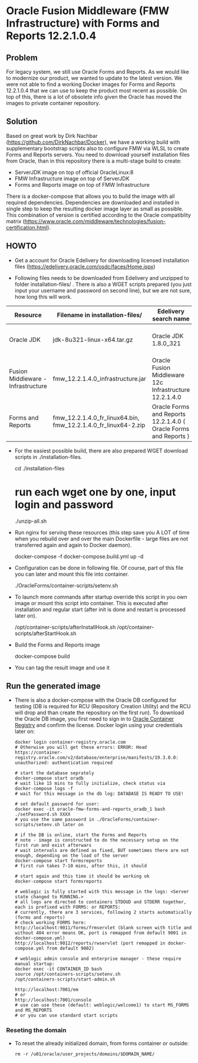 # Oracle Fusion Middleware (FMW Infrastructure) with Forms and Reports 12.2.1.0.4

## Problem

For legacy system, we still use Oracle Forms and Reports. As we would like to modernize our product, we wanted to update to the latest version. We were not able to find a working Docker images for Forms and Reports 12.2.1.0.4 that we can use to keep the product most recent as possible. On top of this, there is a lot of obsolete info given the Oracle has moved the images to private container repository.

## Solution

Based on great work by Dirk Nachbar (https://github.com/DirkNachbar/Docker), we have a working build with supplementary bootstrap scripts also to configure FMW via WLSL to create Forms and Reports servers. You need to download yourself installation files from Oracle, than in this repository there is a multi-stage build to create:

* ServerJDK image on top of official OracleLinux:8
* FMW Infrastructure image on top of ServerJDK
* Forms and Reports image on top of FMW Infrastructure

There is a docker-compose that allows you to build the image with all required dependencies. Dependencies are downloaded and installed in single step to keep the resulting docker image layer as small as possible. This combination of version is certified according to the Oracle compatiblity matrix (https://www.oracle.com/middleware/technologies/fusion-certification.html).

## HOWTO

- Get a account for Oracle Edelivery for downloading licensed installation files (https://edelivery.oracle.com/osdc/faces/Home.jspx)

- Following files needs to be downloaded from Edelivery and unzipped to folder installation-files/ . There is also a WGET scripts prepared (you just input your username and password on second line), but we are not sure, how long this will work.

|Resource                           | Filename in installation-files/   | Edelivery search name     |  WGET script |
|---                                |---                                |---                        |---|
|Oracle JDK                         | jdk-8u321-linux-x64.tar.gz        | Oracle JDK 1.8.0_321      | installation-files/wget-jdk-8u321.sh  |
|Fusion Middleware - Infrastructure | fmw_12.2.1.4.0_infrastructure.jar | Oracle Fusion Middleware 12c Infrastructure 12.2.1.4.0 | installation-files/wget-fmw-infra-12.2.1.4.sh  |
|Forms and Reports                  | fmw_12.2.1.4.0_fr_linux64.bin, fmw_12.2.1.4.0_fr_linux64-2.zip  |  Oracle Forms and Reports 12.2.1.4.0 ( Oracle Forms and Reports )		 |  installation-files/wget-fr-12.2.1.4.sh |

 - For the easiest possible build, there are also prepared WGET download scripts in ./installation-files.


    cd ./installation-files
    # run each wget one by one, input login and password
    ./unzip-all.sh


 - Run nginx for serving these resources (this step save you A LOT of time when you rebuild over and over the main Dockerfile - large files are not transferred again and again to Docker daemon).


    docker-compose -f docker-compose.build.yml up -d

 
- Configuration can be done in following file. Of course, part of this file you can later and mount this file into container.


    ./OracleForms/container-scripts/setenv.sh



- To launch more commands after startup override this script in you own image or mount this script into container. This is executed after installation and regular start (after init is done and restart is processed later on).


    /opt/container-scripts/afterInstallHook.sh
    /opt/container-scripts/afterStartHook.sh


- Build the Forms and Reports image


    docker-compose build

- You can tag the result image and use it

## Run the generated image

- There is also a docker-compose with the Oracle DB configured for testing (DB is required for RCU (Repository Creation Utility) and the RCU will drop and than create the repository on the first run). To download the Oracle DB image, you first need to sign in to [Oracle Container Registry](https://container-registry.oracle.com/ords/f?p=113:4:107491460743651:::4:P4_REPOSITORY,AI_REPOSITORY,AI_REPOSITORY_NAME,P4_REPOSITORY_NAME,P4_EULA_ID,P4_BUSINESS_AREA_ID:9,9,Oracle%20Database%20Enterprise%20Edition,Oracle%20Database%20Enterprise%20Edition,1,0&cs=3sFQ_XbKSEnH85nKYJKhHGfnE4VsqoQKiHXEIh6SrTf7_8F5tTiR-ceAG3Pzrrt6HwYJGD0TSbtqasa-xVJYH0g) and confirm the license. Docker login using your credentials later on:


      docker login container-registry.oracle.com
      # Otherwise you will get these errors: ERROR: Head https://container-registry.oracle.com/v2/database/enterprise/manifests/19.3.0.0: unauthorized: authentication required

      # start the database seprately
      docker-compose start oradb
      # wait like 15 mins to fully initialize, check status via
      docker-compose logs -f
      # wait for this message in the db log: DATABASE IS READY TO USE!
      
      # set default password for user:
      docker exec -it oracle-fmw-forms-and-reports_oradb_1 bash
      ./setPassword.sh XXXX
      # you use the same password in ./OracleForms/container-scripts/setenv.sh later on

      # if the DB is online, start the Forms and Reports
      # note - image is constructed to do the necessary setup on the first run and exist afterwars
      # wait intervals are defined as fixed, BUT sometimes there are not enough, depending on the load of the server
      docker-compose start formsreports
      # first run takes 7-10 mins, after this, it should

      # start again and this time it should be working ok
      docker-compose start formsreports

      # weblogic is fully started with this message in the logs: <Server state changed to RUNNING.>
      # all logs are directed to containers STDOUD and STDERR together, each is prefixed with FORMS: or REPORTS:
      # currently, there are 3 services, following 2 starts automatically (forms and reports)
      # check working FORMS here:
      http://localhost:9011/forms/frmservlet (blank screen with title and without 404 error means OK, port is remapped from default 9001 in docker-compose.yml)
      http://localhost:9012/reports/rwservlet (port remapped in docker-compose.yml from default 9002)

      # weblogic admin console and enterprise manager - these require manual startup:
      docker exec -it CONTAINER_ID bash
      source /opt/containers-scripts/setenv.sh
      /opt/containers-scripts/start-admin.sh

      http://localhost:7001/em  
      # or
      http://localhost:7001/console
      # use can use these (default: weblogic/welcome1) to start MS_FORMS and MS_REPORTS
      # or you can use standard start scripts


### Reseting the domain

- To reset the already initialized domain, from forms container or outside:


      rm -r /u01/oracle/user_projects/domains/$DOMAIN_NAME/  
      
